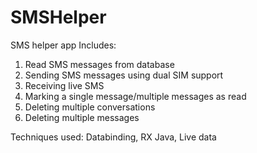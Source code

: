 # SMSHelper
SMS helper app
Includes:
1. Read SMS messages from database
2. Sending SMS messages using dual SIM support
3. Receiving live SMS
4. Marking a single message/multiple messages as read
5. Deleting multiple conversations
6. Deleting multiple messages

Techniques used: Databinding, RX Java, Live data
